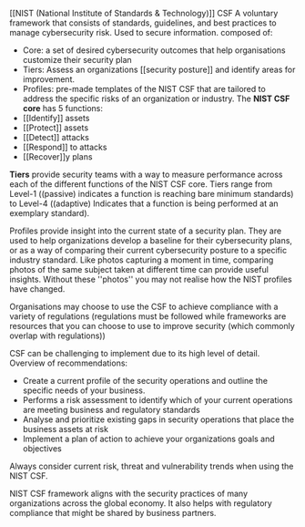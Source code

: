 [[NIST (National Institute of Standards & Technology)]] CSF
A voluntary framework that consists of standards, guidelines, and best practices to manage cybersecurity risk.
Used to secure information.
composed of:
- Core: a set of desired cybersecurity outcomes that help organisations customize their security plan
- Tiers: Assess an organizations [[security posture]] and identify areas for improvement.
- Profiles: pre-made templates of the NIST CSF that are tailored to address the specific risks of an organization or industry.
The **NIST CSF core** has 5 functions:
- [[Identify]] assets
- [[Protect]] assets
- [[Detect]] attacks
- [[Respond]] to attacks
- [[Recover]]y plans

**Tiers** provide security teams with a way to measure performance across each of the different functions of the NIST CSF core. Tiers range from Level-1 ((passive) indicates a function is reaching bare minimum standards) to Level-4 ((adaptive) Indicates that a function is being performed at an exemplary standard). 

Profiles provide insight into the current state of a security plan.
They are used to help organizations develop a baseline for their cybersecurity plans, or as a way of comparing their current cybersecurity posture to a specific industry standard.
Like photos capturing a moment in time, comparing photos of the same subject taken at different time can provide useful insights. Without these ''photos'' you may not realise how the NIST profiles have changed.


Organisations may choose to use the CSF to achieve compliance with a variety of regulations (regulations must be followed while frameworks are resources that you can choose to use to improve security (which commonly overlap with regulations))

CSF can be challenging to implement due to its high level of detail.
Overview of recommendations:
- Create a current profile of the security operations and outline the specific needs of your business.
- Performs a risk assessment to identify which of your current operations are meeting business and regulatory standards
- Analyse and prioritize existing gaps in security operations that place the business assets at risk
- Implement a plan of action to achieve your organizations goals and objectives

Always consider current risk, threat and vulnerability trends when using the NIST CSF.

NIST CSF framework aligns with the security practices of many organizations across the global economy. It also helps with regulatory compliance that might be shared by business partners.

